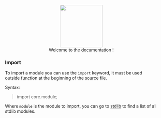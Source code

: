 <div align="center">
    <img width="140px" src="../others/logo.png"/><br/>
    Welcome to the documentation !
</div>

### Import

To import a module you can use the `import` keyword, it must be used outside function at the beginning of the source file.

Syntax:
> import core.module;

Where `module` is the module to import, you can go to [stdlib](../stdlib/README.md) to find a list of all stdlib modules.